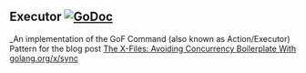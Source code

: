 ## Executor <a href="https://godoc.org/github.com/rodaine/executor"><img src="https://godoc.org/github.com/rodaine/executor?status.svg" alt="GoDoc"></a>

_An implementation of the GoF Command (also known as Action/Executor) Pattern for the blog post [The X-Files: Avoiding Concurrency Boilerplate With golang.org/x/sync](https://rodaine.com/2018/08/x-files-sync-golang/)
